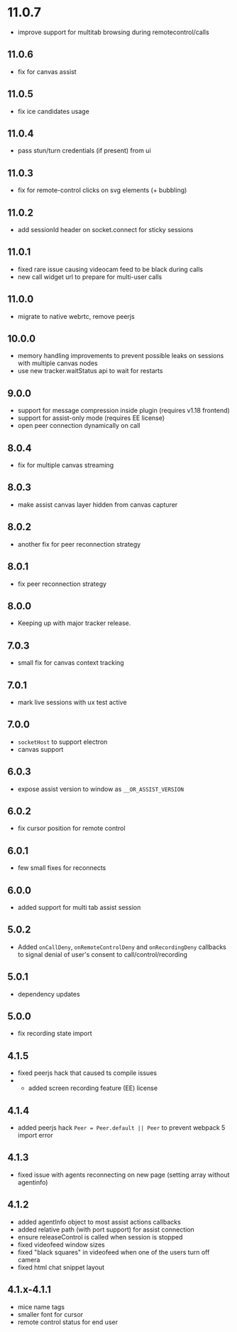 # 11.0.7

- improve support for multitab browsing during remotecontrol/calls

## 11.0.6

- fix for canvas assist

## 11.0.5

- fix ice candidates usage

## 11.0.4

- pass stun/turn credentials (if present) from ui

## 11.0.3

- fix for remote-control clicks on svg elements (+ bubbling)

## 11.0.2

- add sessionId header on socket.connect for sticky sessions

## 11.0.1

- fixed rare issue causing videocam feed to be black during calls
- new call widget url to prepare for multi-user calls

## 11.0.0

- migrate to native webrtc, remove peerjs

## 10.0.0

- memory handling improvements to prevent possible leaks on sessions with multiple canvas nodes
- use new tracker.waitStatus api to wait for restarts

## 9.0.0

- support for message compression inside plugin (requires v1.18 frontend)
- support for assist-only mode (requires EE license)
- open peer connection dynamically on call

## 8.0.4

- fix for multiple canvas streaming

## 8.0.3

- make assist canvas layer hidden from canvas capturer

## 8.0.2

- another fix for peer reconnection strategy

## 8.0.1

- fix peer reconnection strategy

## 8.0.0

- Keeping up with major tracker release.

## 7.0.3

- small fix for canvas context tracking

## 7.0.1

- mark live sessions with ux test active

## 7.0.0

- `socketHost` to support electron
- canvas support

## 6.0.3

- expose assist version to window as `__OR_ASSIST_VERSION`

## 6.0.2

- fix cursor position for remote control

## 6.0.1

- few small fixes for reconnects

## 6.0.0

- added support for multi tab assist session

## 5.0.2

- Added `onCallDeny`, `onRemoteControlDeny` and `onRecordingDeny` callbacks to signal denial of user's consent to call/control/recording

## 5.0.1

- dependency updates

## 5.0.0

- fix recording state import

## 4.1.5

- fixed peerjs hack that caused ts compile issues
- - added screen recording feature (EE) license

## 4.1.4

- added peerjs hack `Peer = Peer.default || Peer` to prevent webpack 5 import error

## 4.1.3

- fixed issue with agents reconnecting on new page (setting array without agentinfo)

## 4.1.2

- added agentInfo object to most assist actions callbacks
- added relative path (with port support) for assist connection
- ensure releaseControl is called when session is stopped
- fixed videofeed window sizes
- fixed "black squares" in videofeed when one of the users turn off camera
- fixed html chat snippet layout

## 4.1.x-4.1.1

- mice name tags
- smaller font for cursor
- remote control status for end user
